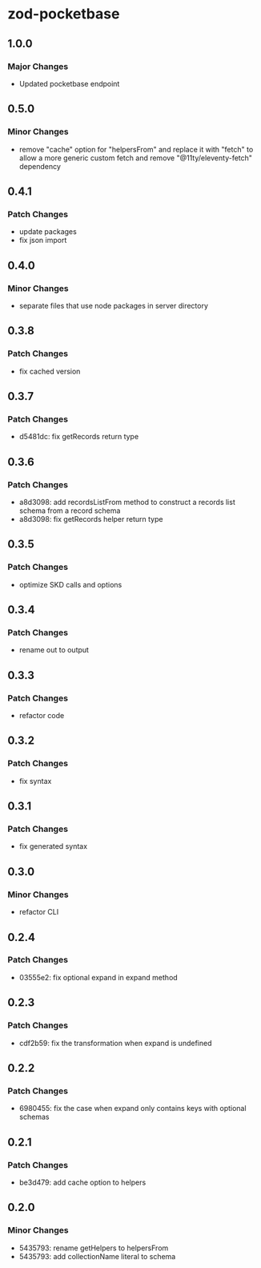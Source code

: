 # zod-pocketbase

## 1.0.0

### Major Changes

- Updated pocketbase endpoint

## 0.5.0

### Minor Changes

- remove "cache" option for "helpersFrom" and replace it with "fetch" to allow a more generic custom fetch and remove "@11ty/eleventy-fetch" dependency

## 0.4.1

### Patch Changes

- update packages
- fix json import

## 0.4.0

### Minor Changes

- separate files that use node packages in server directory

## 0.3.8

### Patch Changes

- fix cached version

## 0.3.7

### Patch Changes

- d5481dc: fix getRecords return type

## 0.3.6

### Patch Changes

- a8d3098: add recordsListFrom method to construct a records list schema from a record schema
- a8d3098: fix getRecords helper return type

## 0.3.5

### Patch Changes

- optimize SKD calls and options

## 0.3.4

### Patch Changes

- rename out to output

## 0.3.3

### Patch Changes

- refactor code

## 0.3.2

### Patch Changes

- fix syntax

## 0.3.1

### Patch Changes

- fix generated syntax

## 0.3.0

### Minor Changes

- refactor CLI

## 0.2.4

### Patch Changes

- 03555e2: fix optional expand in expand method

## 0.2.3

### Patch Changes

- cdf2b59: fix the transformation when expand is undefined

## 0.2.2

### Patch Changes

- 6980455: fix the case when expand only contains keys with optional schemas

## 0.2.1

### Patch Changes

- be3d479: add cache option to helpers

## 0.2.0

### Minor Changes

- 5435793: rename getHelpers to helpersFrom
- 5435793: add collectionName literal to schema
